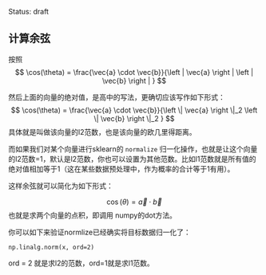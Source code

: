 Status: draft


## 计算余弦

按照 
$$
\cos(\theta) = \frac{\vec{a} \cdot \vec{b}}{\left | \vec{a} \right | \left | \vec{b} \right |
}
$$


然后上面的向量的绝对值，是高中的写法，更确切应该写作如下形式：
$$
\cos(\theta) = \frac{\vec{a} \cdot \vec{b}}{\left \| \vec{a} \right \|_2 \left \| \vec{b} \right \|_2
}
$$
具体就是叫做该向量的l2范数，也是该向量的欧几里得距离。

而如果我们对某个向量进行sklearn的 `normalize` 归一化操作，也就是让这个向量的l2范数=1，默认是l2范数，你也可以设置为其他范数。比如l1范数就是所有值的绝对值相加等于1（这在某些数据预处理中，作为概率的合计等于1有用）。

这样余弦就可以简化为如下形式：

$$
\cos(\theta) = \vec{a} \cdot \vec{b}
$$
也就是求两个向量的点积，即调用 numpy的dot方法。

你可以如下来验证normlize已经确实将目标数据归一化了：

```
np.linalg.norm(x, ord=2)
```

ord = 2 就是求l2的范数，ord=1就是求l1范数。